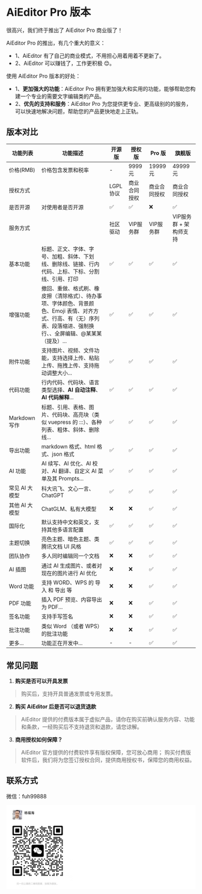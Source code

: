 # AiEditor Pro 版本

很高兴，我们终于推出了 AiEditor Pro 商业版了！

AiEditor Pro 的推出，有几个重大的意义：

- 1、AiEditor 有了自己的商业模式，不用担心用着用着不更新了。
- 2、AiEditor 可以赚钱了，工作更积极 😊。

使用 AiEditor Pro 版本的好处：

- 1、**更加强大的功能**：AiEditor Pro 拥有更加强大和实用的功能，能够帮助您构建一个专业的需要文字编辑类的产品。
- 2、**优先的支持和服务**：AiEditor Pro 为您提供更专业、更高级别的的服务，可以快速地解决问题，帮助您的产品更快地走上正轨。

## 版本对比

| 功能列表        | 功能描述                                                                                    | 开源版    | 授权版    | Pro 版         | 旗舰版            |
|-------------|-----------------------------------------------------------------------------------------|--------|--------|---------------|----------------|
| 价格(RMB)     | 价格包含发票和税率                                                                               | -      | 9999元  | 19999元   | 49999元        |
| 授权方式        |                                                                                         | LGPL协议 | 商业合同授权 | 商业合同授权        | 商业合同授权         |
| 是否开源        | 对使用者是否开源                                                                                | ✅      | ✅      | ❌             | ✅              |
| 服务方式        |                                                                                         | 社区驱动   | VIP服务群 | VIP服务群        | VIP服务群 + 架构师支持 |
| 基本功能        | 标题、正文、字体、字号、加粗、斜体、下划线、删除线、链接、行内代码、上标、下标、分割线、引用、打印                                       | ✅      | ✅      | ✅             | ✅              |
| 增强功能        | 撤回、重做、格式刷、橡皮擦（清除格式）、待办事项、字体颜色、背景颜色、Emoji 表情、对齐方式、行高、有（无）序列表、段落缩进、强制换行、、全屏编辑、@某某某（提及）... | ✅      | ✅      | ✅             | ✅              |
| 附件功能        | 支持图片、视频、文件功能，支持选择上传、粘贴上传、拖拽上传、支持拖动调整大小...                                               | ✅      | ✅      | ✅             | ✅              |
| 代码功能        | 行内代码、代码块、语言类型选择、**AI 自动注释**、**AI 代码解释**...                                              | ✅      | ✅      | ✅             | ✅              |
| Markdown 写作 | 标题、引用、表格、图片、代码块、高亮块（类似 vuepress 的 :::）、各种列表、粗体、斜体、删除线...                                | ✅      | ✅      | ✅             | ✅              |
| 导出功能        | markdown 格式、html 格式、json 格式                                                             | ✅      | ✅      | ✅             | ✅              |
| AI 功能	      | AI 续写、AI 优化、AI 校对、AI 翻译、自定义 AI 菜单及其 Prompts...                                          | ✅      | ✅      | ✅             | ✅              |
| 常见 AI 大模型	  | 科大讯飞、文心一言、ChatGPT                                                                       | ✅      | ✅      | ✅             | ✅              |
| 其他 AI 大模型	  | ChatGLM、私有大模型                                                                           | 	❌     | ❌      | ✅             | ✅              |
| 国际化	        | 默认支持中文和英文，支持其他多语言配置                                                                     | ✅      | ✅      | ✅             | ✅              |
| 主题切换	       | 亮色主题、暗色主题、类腾讯文档 UI 风格                                                                   | ✅      | ✅      | ✅             | ✅              |
| 团队协作	       | 多人同时编辑同一个文档                                                                             | 	❌     | ❌      | ✅             | ✅              |
| AI 插图	      | 通过 AI 生成图片、或者对现在的图片进行 AI 优化                                                             | 	❌     | ❌      | ✅             | ✅              |
| Word 功能     | 支持 WORD、WPS  的 导入 和 导出 等                                                                | 	❌     | ❌      | ✅             | ✅              |
| PDF 功能      | 插入 PDF 预览、内容导出为 PDF...                                                                  | 	❌     | ❌      | ✅             | ✅              |
| 签名功能	       | 支持手写签名                                                                                  | 	❌     | ❌      | ✅             | ✅              |
| 批注功能	       | 类似 Word （或者 WPS）的批注功能                                                                   | 	❌     | ❌      | ✅             | ✅              |
| 更多...	      | 功能正在开发中...                                                                              | 	-     | -      | ✅             | ✅              |


## 常见问题


1. **购买是否可以开具发票**
> 购买后，支持开具普通发票或专用发票。


2. **购买 AiEditor 后是否可以退货退款**
> AiEditor 提供的付费版本属于虚拟产品，请你在购买前确认服务内容、功能和条款，一经购买后不支持退货和退款，请您谅解。


3. **商用授权如何保障？**
> AiEditor 官方提供的付费软件享有版权保障，您可放心商用； 购买付费版软件后，我们将为您签订授权合同，提供商用授权书，保障您的商用权益。


## 联系方式

微信：fuh99888

![](../assets/image/wechat-qrcode.png)